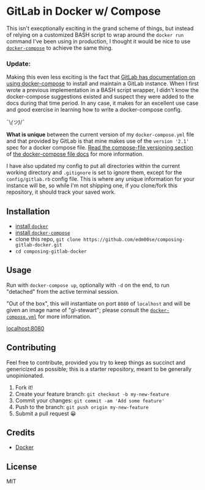 # GitLab in Docker w/ Compose

This isn't execptionally exciting in the grand scheme of things, but instead of relying on a customized BASH script to wrap around the `docker run` command I've been using in production, I thought it would be nice to use [`docker-compose`](https://docs.docker.com/compose/) to achieve the same thing.

### Update:

Making this even less exciting is the fact that [GitLab has documentation on using docker-compose](https://docs.gitlab.com/omnibus/docker/#install-gitlab-using-docker-compose) to install and maintain a GitLab instance. When I first wrote a previous implementation in a BASH script wrapper, I didn't know the docker-compose suggestions existed and suspect they were added to the docs during that time period. In any case, it makes for an excellent use case and good exercise in learning how to write a docker-compose config.

¯\\_(ツ)_/¯

**What is unique** between the current version of my `docker-compose.yml` file and that provided by GitLab is that mine makes use of the `version '2.1'` spec for a docker compose file. [Read the compose-file versioning section](https://docs.docker.com/compose/compose-file/#/versioning) of [the docker-compose file docs](https://docs.docker.com/compose) for more information.

I have also updated my config to put all directories within the current working directory and `.gitignore` is set to ignore them, except for the `config/gitlab.rb` config file. This is where any unique information for your instance will be, so while I'm not shipping one, if you clone/fork this repository, it should track your saved work.

## Installation

- [install `docker`](https://www.docker.com/)
- [install `docker-compose`](https://docs.docker.com/compose/install/)
- clone this repo, `git clone https://github.com/edm00se/composing-gitlab-docker.git`
- `cd composing-gitlab-docker`

## Usage

Run with `docker-compose up`, optionally with `-d` on the end, to run "detached" from the active terminal session.

"Out of the box", this will instantiate on port `8080` of `localhost` and will be given an image name of "gl-stewart"; please consult the [`docker-compose.yml`](/docker-compose.yml) for more information.

[localhost:8080](http://localhost:8080/)

## Contributing

Feel free to contribute, provided you try to keep things as succinct and genericized as possible; this is a starter repository, meant to be generally unopinionated.

1. Fork it!
2. Create your feature branch: `git checkout -b my-new-feature`
3. Commit your changes: `git commit -am 'Add some feature'`
4. Push to the branch: `git push origin my-new-feature`
5. Submit a pull request 😀

## Credits

- [Docker](https://www.docker.com/)

## License

MIT
